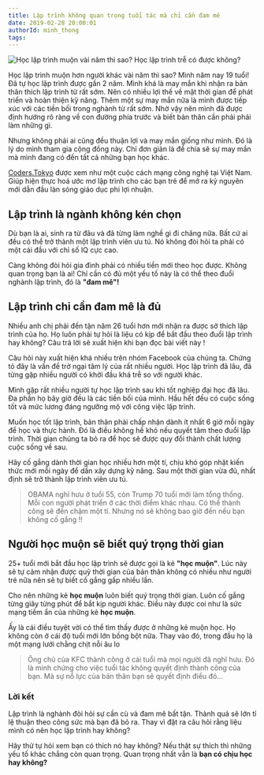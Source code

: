 ```yaml
---
title: Lập trình không quan trọng tuổi tác mà chỉ cần đam mê
date: 2019-02-28 20:00:01
authorId: minh_thong
tags:
---
```


![Học lập trình muộn vài năm thì sao? Học lập trình trễ có được không?](https://res.cloudinary.com/djeghcumw/image/upload/v1551358425/blog/resized_time.jpg)

Học lập trình muộn hơn người khác vài năm thì sao?
Mình năm nay 19 tuổi! Đã tự học lập trình được gần 2 năm. Mình khá là may mắn khi nhận ra bản thân thích lập trình từ rất sớm. Nên có nhiều lợi thế về mặt thời gian để phát triển và hoàn thiện kỹ năng. Thêm một sự may mắn nữa là mình được tiếp xúc với các tiền bối trong nghành từ rất sớm. Nhờ vậy nên mình đã được định hướng rõ ràng về con đường phía trước và biết bản thân cần phải phải làm những gì.

<!-- more -->

Nhưng không phải ai cũng đều thuận lợi và may mắn giống như mình. Đó là lý do mình tham gia cộng đồng này. Chỉ đơn giản là để chia sẽ sự may mắn mà mình đang có đến tất cả những bạn học khác.

[Coders.Tokyo](https://coders.tokyo/) được xem như một cuộc cách mạng công nghệ tại Việt Nam. Giúp hiện thực hoá ước mơ lập trình cho các bạn trẻ để mở ra kỷ nguyên mới dẫn đầu làn sóng giáo dục phi lợi nhuận.

## Lập trình là ngành không kén chọn

Dù bạn là ai, sinh ra từ đâu và đã từng làm nghề gì đi chăng nữa. Bất cứ ai đều có thể trở thành một lập trình viên ưu tú. Nó không đòi hỏi ta phải có một cái đầu với chỉ số IQ cực cao.

Càng không đòi hỏi gia đình phải có nhiều tiền mới theo học được. Không quan trọng bạn là ai! Chỉ cần có đủ một yếu tố này là có thể theo đuổi nghành lập trình, đó là **"đam mê"!**

## Lập trình chỉ cần đam mê là đủ

Nhiều anh chị phải đến tận năm 26 tuổi hơn mới nhận ra được sở thích lập trình của họ. Họ luôn phải tự hỏi là liệu có kịp để bắt đầu theo đuổi lập trình hay không? Câu trả lời sẽ xuất hiện khi bạn đọc bài viết này !

Câu hỏi này xuất hiện khá nhiều trên nhóm Facebook của chúng ta. Chứng tỏ đây là vấn đề trở ngại tâm lý của rất nhiều người. Học lập trình đã lâu, đã từng gặp nhiều người có khởi đầu khá trễ so với người khác.

Mình gặp rất nhiều người tự học lập trình sau khi tốt nghiệp đại học đã lâu. Đa phần họ bây giờ đều là các tiền bối của mình. Hầu hết đều có cuộc sống tốt và mức lương đáng ngưỡng mộ với công việc lập trình.

Muốn học tốt lập trình, bản thân phải chấp nhận dành ít nhất 6 giờ mỗi ngày để học và thực hành. Đó là điều không hề khó nếu quyết tâm theo đuổi lập trình. Thời gian chúng ta bỏ ra để học sẽ được quy đổi thành chất lượng cuộc sống về sau.

Hãy cố gắng dành thời gian học nhiều hơn một tí, chịu khó góp nhặt kiến thức mới mỗi ngày để dần xây dựng kỹ năng. Sau một thời gian vừa đủ, nhất định sẽ trở thành lập trình viên ưu tú.

> OBAMA nghỉ hưu ở tuổi 55, còn Trump 70 tuổi mới làm tổng thống. Mỗi con người phát triển ở các thời điểm khác nhau. Có thể thành công sẽ đến chậm một tí. Nhưng nó sẽ không bao giờ đến nếu bạn không cố gắng !!

## Người học muộn sẽ biết quý trọng thời gian

25+ tuổi mới bắt đầu học lập trình sẽ được gọi là kẻ **"học muộn"**. Lúc này sẽ tự cảm nhận được quỹ thời gian của bản thân không có nhiều như người trẻ nữa nên sẽ tự biết cố gắng gấp nhiều lần.

Cho nên những kẻ **học muộn** luôn biết quý trọng thời gian. Luôn cố gắng từng giây từng phút để bắt kịp người khác. Điều này được coi như là sức mạng tiềm ẩn của những kẻ **học muộn**.

Ấy là cái điều tuyệt vời có thể tìm thấy được ở những kẻ muộn học. Họ không còn ở cái độ tuổi mới lớn bồng bột nữa. Thay vào đó, trong đầu họ là một mạng lưới chằng chịt nỗi âu lo

> Ông chủ của KFC thành công ở cái tuổi mà mọi người đã nghĩ hưu. Đó là minh chứng cho việc tuổi tác không quyết định thành công của bạn. Mà sự nổ lực của bản thân bạn sẽ quyết định điều đó...

### Lời kết

Lập trình là nghành đòi hỏi sự cần cù và đam mê bất tận. Thành quả sẽ lớn tỉ lệ thuận theo công sức mà bạn đã bỏ ra. Thay vì đặt ra câu hỏi rằng liệu mình có nên học lập trình hay không?

Hãy thử tự hỏi xem bạn có thích nó hay không? Nếu thật sự thích thì những yếu tố khác chẳng còn quan trọng. Quan trọng nhất vẫn là **bạn có chịu học hay không?**
